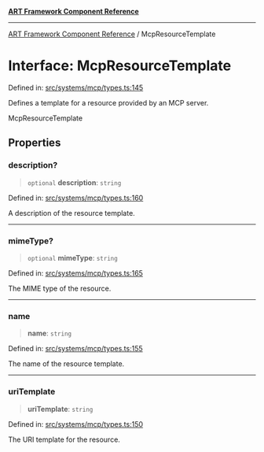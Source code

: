 [**ART Framework Component Reference**](../README.md)

***

[ART Framework Component Reference](../README.md) / McpResourceTemplate

# Interface: McpResourceTemplate

Defined in: [src/systems/mcp/types.ts:145](https://github.com/hashangit/ART/blob/e4c184bd9ffa5ef078ee6a88704f24584b173411/src/systems/mcp/types.ts#L145)

Defines a template for a resource provided by an MCP server.

 McpResourceTemplate

## Properties

### description?

> `optional` **description**: `string`

Defined in: [src/systems/mcp/types.ts:160](https://github.com/hashangit/ART/blob/e4c184bd9ffa5ef078ee6a88704f24584b173411/src/systems/mcp/types.ts#L160)

A description of the resource template.

***

### mimeType?

> `optional` **mimeType**: `string`

Defined in: [src/systems/mcp/types.ts:165](https://github.com/hashangit/ART/blob/e4c184bd9ffa5ef078ee6a88704f24584b173411/src/systems/mcp/types.ts#L165)

The MIME type of the resource.

***

### name

> **name**: `string`

Defined in: [src/systems/mcp/types.ts:155](https://github.com/hashangit/ART/blob/e4c184bd9ffa5ef078ee6a88704f24584b173411/src/systems/mcp/types.ts#L155)

The name of the resource template.

***

### uriTemplate

> **uriTemplate**: `string`

Defined in: [src/systems/mcp/types.ts:150](https://github.com/hashangit/ART/blob/e4c184bd9ffa5ef078ee6a88704f24584b173411/src/systems/mcp/types.ts#L150)

The URI template for the resource.
